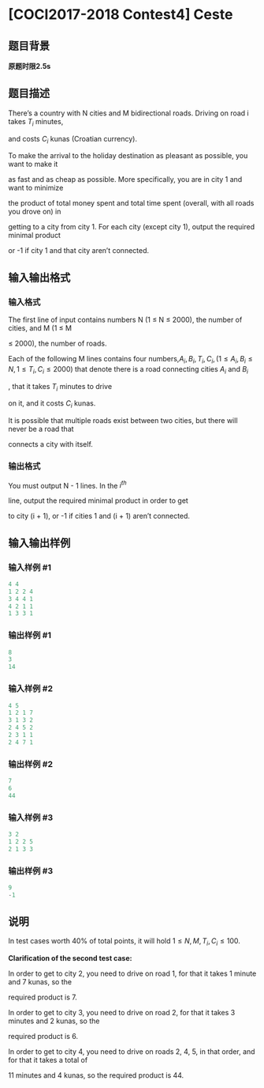 # [COCI2017-2018 Contest4] Ceste

## 题目背景

**原题时限2.5s**

## 题目描述

There’s a country with N cities and M bidirectional roads. Driving on road i takes $T_i$ minutes,

and costs $C_i$ kunas (Croatian currency).

To make the arrival to the holiday destination as pleasant as possible, you want to make it

as fast and as cheap as possible. More specifically, you are in city 1 and want to minimize

the product of total money spent and total time spent (overall, with all roads you drove on) in

getting to a city from city 1. For each city (except city 1), output the required minimal product

or -1 if city 1 and that city aren’t connected.

## 输入输出格式

### 输入格式

The first line of input contains numbers N (1 ≤ N ≤ 2000), the number of cities, and M (1 ≤ M

≤ 2000), the number of roads.

Each of the following M lines contains four numbers,$A_i,B_i,T_i,C_i,(1≤A_i,B_i≤N,1≤T_i,C_i≤2000)$ that denote there is a road connecting cities $A_i$ and $B_i$

, that it takes $T_i$ minutes to drive

on it, and it costs $C_i$ kunas.

It is possible that multiple roads exist between two cities, but there will never be a road that

connects a city with itself.

### 输出格式

You must output N - 1 lines. In the $i^{th}$

line, output the required minimal product in order to get

to city (i + 1), or -1 if cities 1 and (i + 1) aren’t connected.

## 输入输出样例

### 输入样例 #1

```cpp
4 4
1 2 2 4
3 4 4 1
4 2 1 1
1 3 3 1

```
### 输出样例 #1

```cpp
8
3
14
```


### 输入样例 #2

```cpp
4 5
1 2 1 7
3 1 3 2
2 4 5 2
2 3 1 1
2 4 7 1
```


### 输出样例 #2

```cpp
7
6
44
```


### 输入样例 #3

```cpp
3 2
1 2 2 5
2 1 3 3
```


### 输出样例 #3

```cpp
9
-1
```


## 说明

In test cases worth 40% of total points, it will hold $1 ≤ N, M, T_i, C_i ≤ 100$.

**Clarification of the second test case:**

In order to get to city 2, you need to drive on road 1, for that it takes 1 minute and 7 kunas, so the

required product is 7.

In order to get to city 3, you need to drive on road 2, for that it takes 3 minutes and 2 kunas, so the

required product is 6.

In order to get to city 4, you need to drive on roads 2, 4, 5, in that order, and for that it takes a total of

11 minutes and 4 kunas, so the required product is 44.

